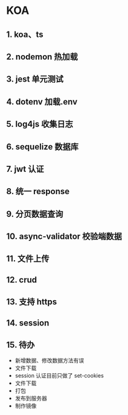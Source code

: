 # KOA

## 1. koa、ts

## 2. nodemon 热加载

## 3. jest 单元测试

## 4. dotenv 加载.env

## 5. log4js 收集日志

## 6. sequelize 数据库

## 7. jwt 认证

## 8. 统一 response

## 9. 分页数据查询

## 10. async-validator 校验端数据

## 11. 文件上传

## 12. crud

## 13. 支持 https

## 14. session

## 15. 待办

- 新增数据、修改数据方法有误
- 文件下载
- session 认证目前只做了 set-cookies
- 文件下载
- 打包
- 发布到服务器
- 制作镜像
